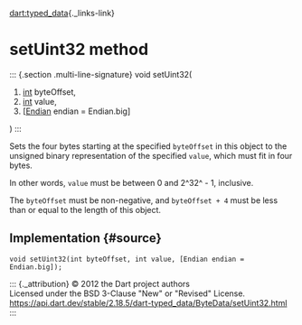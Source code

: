 [dart:typed\_data](../../dart-typed_data/dart-typed_data-library){._links-link}

setUint32 method
================

::: {.section .multi-line-signature}
void setUint32(

1.  [int](../../dart-core/int-class) byteOffset,
2.  [int](../../dart-core/int-class) value,
3.  \[[Endian](../endian-class) endian = Endian.big\]

)
:::

Sets the four bytes starting at the specified `byteOffset` in this
object to the unsigned binary representation of the specified `value`,
which must fit in four bytes.

In other words, `value` must be between 0 and 2^32^ - 1, inclusive.

The `byteOffset` must be non-negative, and `byteOffset + 4` must be less
than or equal to the length of this object.

Implementation {#source}
--------------

``` {.language-dart data-language="dart"}
void setUint32(int byteOffset, int value, [Endian endian = Endian.big]);
```

::: {._attribution}
© 2012 the Dart project authors\
Licensed under the BSD 3-Clause \"New\" or \"Revised\" License.\
<https://api.dart.dev/stable/2.18.5/dart-typed_data/ByteData/setUint32.html>
:::
